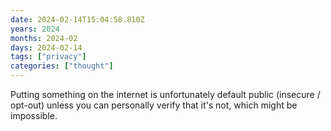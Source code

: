 ```yaml
---
date: 2024-02-14T15:04:58.810Z
years: 2024
months: 2024-02
days: 2024-02-14
tags: ["privacy"]
categories: ["thought"]
---
```

Putting something on the internet is unfortunately default public (insecure / opt-out) unless you can personally verify that it's not, which might be impossible.
